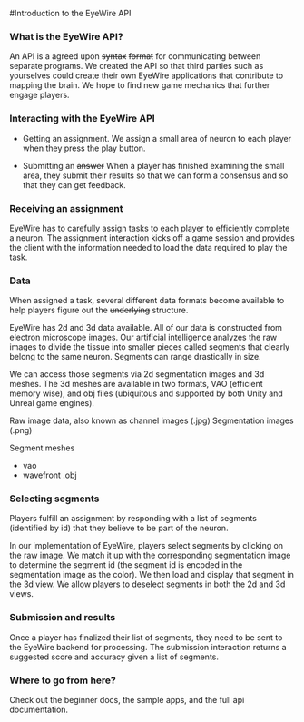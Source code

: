 #Introduction to the EyeWire API

### What is the EyeWire API?

An API is a agreed upon ~~syntax~~ ~~format~~ for communicating between separate programs. We created the API so that third parties such as yourselves could create their own EyeWire applications that contribute to mapping the brain. We hope to find new game mechanics that further engage players.

### Interacting with the EyeWire API

- Getting an assignment. We assign a small area of neuron to each player when they press the play button.

- Submitting an ~~answer~~ When a player has finished examining the small area, they submit their results so that we can form a consensus and so that they can get feedback.

### Receiving an assignment

EyeWire has to carefully assign tasks to each player to efficiently complete a neuron. The assignment interaction kicks off a game session and provides the client with the information needed to load the data required to play the task.

### Data

When assigned a task, several different data formats become available to help players figure out the ~~underlying~~ structure.

EyeWire has 2d and 3d data available. All of our data is constructed from electron microscope images. Our artificial intelligence analyzes the raw images to divide the tissue into smaller pieces called segments that clearly belong to the same neuron. Segments can range drastically in size.

We can access those segments via 2d segmentation images and 3d meshes. The 3d meshes are available in two formats, VAO (efficient memory wise), and obj files (ubiquitous and supported by both Unity and Unreal game engines).

Raw image data, also known as channel images (.jpg)
Segmentation images (.png)

Segment meshes
- vao
- wavefront .obj

### Selecting segments

Players fulfill an assignment by responding with a list of segments (identified by id) that they believe to be part of the neuron.

In our implementation of EyeWire, players select segments by clicking on the raw image. We match it up with the corresponding segmentation image to determine the segment id (the segment id is encoded in the segmentation image as the color). We then load and display that segment in the 3d view. We allow players to deselect segments in both the 2d and 3d views.

### Submission and results

Once a player has finalized their list of segments, they need to be sent to the EyeWire backend for processing. The submission interaction returns a suggested score and accuracy given a list of segments.

### Where to go from here?

Check out the beginner docs, the sample apps, and the full api documentation.
